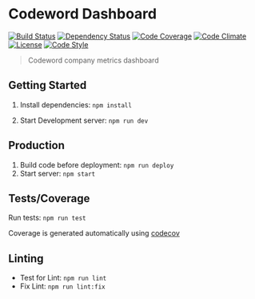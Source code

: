 # Codeword Dashboard

[![Build Status][travis-image]][travis-url]
[![Dependency Status][daviddm-image]][daviddm-url]
[![Code Coverage][coverage-image]][coverage-url]
[![Code Climate][climate-image]][climate-url]
[![License][license-image]][license-url]
[![Code Style][code-style-image]][code-style-url]

> Codeword company metrics dashboard

## Getting Started

1. Install dependencies: `npm install`

2. Start Development server: `npm run dev`

## Production

1. Build code before deployment: `npm run deploy`
2. Start server: `npm start`

## Tests/Coverage

Run tests: `npm run test`

Coverage is generated automatically using [codecov](http://codecov.io)

## Linting

* Test for Lint: `npm run lint`
* Fix Lint: `npm run lint:fix`

[travis-image]: https://img.shields.io/travis/idealgardens/codeword/master.svg?style=flat-square
[travis-url]: https://travis-ci.org/idealgardens/codeword
[daviddm-image]: https://img.shields.io/david/idealgardens/codeword.svg?style=flat-square
[daviddm-url]: https://david-dm.org/idealgardens/codeword
[climate-image]: https://img.shields.io/codeclimate/github/idealgardens/codeword.svg?style=flat-square
[climate-url]: https://codeclimate.com/github/idealgardens/codeword
[coverage-image]: https://img.shields.io/codecov/c/github/idealgardens/codeword.svg?style=flat-square
[coverage-url]: https://codecov.io/gh/idealgardens/codeword
[license-image]: https://img.shields.io/npm/l/tsheets-sdk.svg?style=flat-square
[license-url]: https://github.com/idealgardens/codeword/blob/master/LICENSE
[code-style-image]: https://img.shields.io/badge/code%20style-standard-brightgreen.svg?style=flat-square
[code-style-url]: http://standardjs.com/

